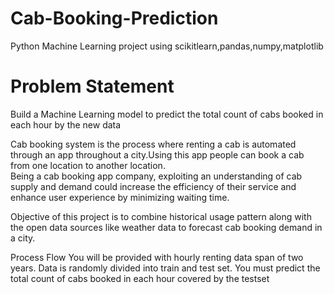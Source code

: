 # Cab-Booking-Prediction
Python Machine Learning project using scikitlearn,pandas,numpy,matplotlib

# Problem Statement
Build a Machine Learning model to predict the total count of cabs booked in each hour by the new data

Cab booking system is the process where renting a cab is automated through an app throughout a city.Using this app people can book a cab from one location to another location.  
Being a cab booking app company, exploiting an understanding of cab supply and demand could increase the efficiency of their service and enhance user experience by minimizing waiting time.

Objective of this project is to combine historical usage pattern along with the open data sources like weather data to forecast cab booking demand in a city.

Process Flow
You will be provided with hourly renting data span of two years. 
Data is randomly divided into train and test set. You must predict the total count of cabs booked in each hour covered by the testset
